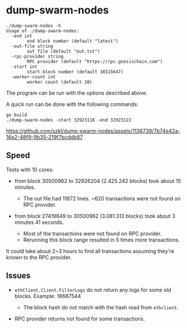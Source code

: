 # dump-swarm-nodes

```
./dump-swarm-nodes -h
Usage of ./dump-swarm-nodes:
  -end int
    	end block number (default "latest")
  -out-file string
    	out file (default "out.txt")
  -rpc-provider string
    	RPC provider (default "https://rpc.gnosischain.com")
  -start int
    	start block number (default 16515647)
  -worker-count int
    	worker count (default 10)
```

The program can be run with the options described above.

A quick run can be done with the following commands:

```
go build
./dump-swarm-nodes -start 32923118 -end 32923122
```

https://github.com/szkl/dump-swarm-nodes/assets/1136739/7b74e42a-16e2-48f9-9b35-219f7bcddb87

## Speed

Tests with 10 cores:

- from block 30500962 to 32926204 (2.425.242 blocks) took about 15
  minutes.
  - The out file had 11872 lines. ~620 transactions were not found on
    RPC provider.
  
- from block 27419649 to 30500962 (3.081.313 blocks) took about 3
  minutes 41 seconds.
  - Most of the transactions were not found on RPC provider.
  - Rerunning this block range resulted in 5 times more transactions.
  
It could take about 2~3 hours to find all transactions assuming
they're known to the RPC provider.

## Issues

- `ethClient.Client.FilterLogs` do not return any logs for some old
blocks. Example: 18687544

  - The block hash do not match with the hash read from `ethclient`.

- RPC provider returns not found for some transactions.
